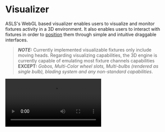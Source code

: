 # Visualizer

ASLS's WebGL based visualizer enables users to visualize and monitor fixtures activity in a 3D environment. It also enables users to interact with fixtures in order to [position](#Transform-Controls) them through simple and intuitive draggable interfaces.

> **_NOTE:_** Currently implemented visualizable fixtures only  include moving heads. Regarding visualizing capabilities, the 3D engine is currently capable of emulating most fixture channels capabilities **EXCEPT:** *Gobos, Multi-Color wheel slots, Multi-bulbs (rendered as single bulb), blading system and any non-standard capabilities*.

<Video src="/interface/visualizer.webm"/>

## Camera

You may rotate the visualizer's scene aroud its origin by left-clicking and dragging your mouse around the scene. Right clicking the scene will enable translate mode and allow you to move around the scene, thus modifying the scene's camera rotation origin.

## Transform Controls

Any selected fixture or group of selected fixture may be transformed using the visualizer's built-in transform features. To enable transform mode, make sure one or many fixtures are selected and simply switch between transformation by pressing the <kbd>`R`</kbd>, <kbd>`T`</kbd> or <kbd>`H`</kbd> keyboard keys.

### Rotation

Rotation mode <kbd>`(R)`</kbd> allows you to rotate fixtures or group of fixtures around by dragging the controls around the axis of your choice. Rotation will automatically applied on mouse button release.

<Video src="/interface/visualizer_controls_rotate.webm"/>

### Translation

Similarly, translation mode <kbd>`(T)`</kbd> allows you to translate fixtures or group of fixtures around by dragging the controls  axis of your choice. Translation will automatically applied on mouse button release.


<Video src="/interface/visualizer_controls_translate.webm"/>

### Discrete

Discrete mode <kbd>`(H)`</kbd> simply hides the transformation controls to only display the selection box.

<Video src="/interface/visualizer_controls_discrete.webm"/>

## Settings

The visualizer is highly cutomizable and allows users to interact with its features live. Please refer to the [Toolbar Preferences](/interface/toolbar/#preferences-menu) section for further information opn howw to access visualizer preferences.

### Global Scene Illumination

Global scene illumination may be adjusted to fit your needs. 

| Setting    | Description             |
| ---------- | ----------------------- |
| brightness | Global scene brightness |

> **Note:** High global illumination values might decrease lighting emulation and volumetric's visibility.

### Fogging

Global scene fogging may be adjusted to fit your needs through the following list of settings. 

| Setting    | Description                                         |
| ---------- | --------------------------------------------------- |
| Disabled   | Whether to disable fogging emulation totally or not |
| Density    | Global scene fog density                            |
| Turbulence | Fog dispplacement over time                         |

> **Note:** Fogging emulation is computational heavy and may result in rendering performance loss.

### Volumetrics

Global scene fogging may be adjusted to fit your needs through the following list of settings. 

| Setting | Description                   |
| ------- | ----------------------------- |
| quality | Volumetrics rendering quality |

> **Note:** Lowering quality for large amount of volumetrics might improve rendering performances greatly.

### Lighting

Global scene fogging may be adjusted to fit your needs through the following list of settings. 

| Setting             | Description                                                |
| ------------------- | ---------------------------------------------------------- |
| Disabled            | Whether to disable lighing emulation totally or not        |
| Physically accurate | Whether to enable physically accurate lighting attenuation |